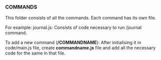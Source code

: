 ### COMMANDS

This folder consists of all the commands. Each command has its own file.

For example:
journal.js: Consists of code necessary to run /journal command.

To add a new command (**/COMMANDNAME**):
After initialising it in code/main.js file, create **commandname.js** file and add all the necessary code for the same in that file.
